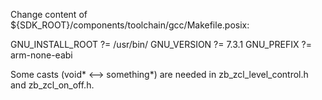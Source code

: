 Change content of ${SDK_ROOT}/components/toolchain/gcc/Makefile.posix:

GNU_INSTALL_ROOT ?= /usr/bin/
GNU_VERSION ?= 7.3.1
GNU_PREFIX ?= arm-none-eabi


Some casts (void* <--> something*) are needed in zb_zcl_level_control.h and zb_zcl_on_off.h.